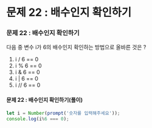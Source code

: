 # 문제 22 : 배수인지 확인하기

### 문제 22 : 배수인지 확인하기

다음 중 변수 i가 6의 배수인지 확인하는 방법으로 올바른 것은 ?

1. i / 6 == 0
2. i % 6 == 0
3. i & 6 == 0
4. i \| 6 == 0
5. i // 6 == 0

#### 문제 22 : 배수인지 확인하기\(풀이\)

```javascript
let i = Number(prompt('숫자를 입력해주세요'));
console.log(i%6 === 0);
```

